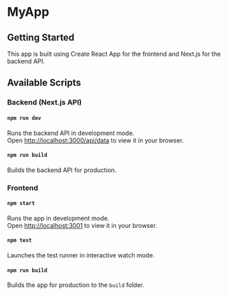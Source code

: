 # MyApp

## Getting Started

This app is built using Create React App for the frontend and Next.js for the backend API.

## Available Scripts

### Backend (Next.js API)

#### `npm run dev`

Runs the backend API in development mode.\
Open [http://localhost:3000/api/data](http://localhost:3000/api/data) to view it in your browser.

#### `npm run build`

Builds the backend API for production.

### Frontend

#### `npm start`

Runs the app in development mode.\
Open [http://localhost:3001](http://localhost:3001) to view it in your browser.

#### `npm test`

Launches the test runner in interactive watch mode.

#### `npm run build`

Builds the app for production to the `build` folder.